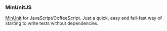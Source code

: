 ### MinUnitJS

[MinUnit](http://www.jera.com/techinfo/jtns/jtn002.html) for JavaScript/CoffeeScript.
Just a quick, easy and fail-fast way of starting to write tests without dependencies.

